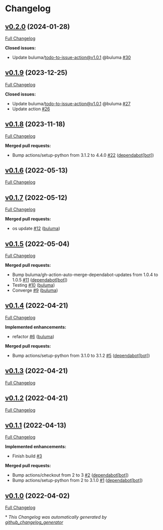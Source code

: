 # Changelog

## [v0.2.0](https://github.com/buluma/ansible-role-varnish/tree/v0.2.0) (2024-01-28)

[Full Changelog](https://github.com/buluma/ansible-role-varnish/compare/v0.1.9...v0.2.0)

**Closed issues:**

- Update buluma/todo-to-issue-action@v1.0.1 @buluma [\#30](https://github.com/buluma/ansible-role-varnish/issues/30)

## [v0.1.9](https://github.com/buluma/ansible-role-varnish/tree/v0.1.9) (2023-12-25)

[Full Changelog](https://github.com/buluma/ansible-role-varnish/compare/v0.1.8...v0.1.9)

**Closed issues:**

- Update buluma/todo-to-issue-action@v1.0.1 @buluma [\#27](https://github.com/buluma/ansible-role-varnish/issues/27)
- Update action [\#26](https://github.com/buluma/ansible-role-varnish/issues/26)

## [v0.1.8](https://github.com/buluma/ansible-role-varnish/tree/v0.1.8) (2023-11-18)

[Full Changelog](https://github.com/buluma/ansible-role-varnish/compare/v0.1.6...v0.1.8)

**Merged pull requests:**

- Bump actions/setup-python from 3.1.2 to 4.4.0 [\#22](https://github.com/buluma/ansible-role-varnish/pull/22) ([dependabot[bot]](https://github.com/apps/dependabot))

## [v0.1.6](https://github.com/buluma/ansible-role-varnish/tree/v0.1.6) (2022-05-13)

[Full Changelog](https://github.com/buluma/ansible-role-varnish/compare/v0.1.7...v0.1.6)

## [v0.1.7](https://github.com/buluma/ansible-role-varnish/tree/v0.1.7) (2022-05-12)

[Full Changelog](https://github.com/buluma/ansible-role-varnish/compare/v0.1.5...v0.1.7)

**Merged pull requests:**

- os update [\#12](https://github.com/buluma/ansible-role-varnish/pull/12) ([buluma](https://github.com/buluma))

## [v0.1.5](https://github.com/buluma/ansible-role-varnish/tree/v0.1.5) (2022-05-04)

[Full Changelog](https://github.com/buluma/ansible-role-varnish/compare/v0.1.4...v0.1.5)

**Merged pull requests:**

- Bump buluma/gh-action-auto-merge-dependabot-updates from 1.0.4 to 1.0.5 [\#11](https://github.com/buluma/ansible-role-varnish/pull/11) ([dependabot[bot]](https://github.com/apps/dependabot))
- Testing [\#10](https://github.com/buluma/ansible-role-varnish/pull/10) ([buluma](https://github.com/buluma))
- Converge [\#9](https://github.com/buluma/ansible-role-varnish/pull/9) ([buluma](https://github.com/buluma))

## [v0.1.4](https://github.com/buluma/ansible-role-varnish/tree/v0.1.4) (2022-04-21)

[Full Changelog](https://github.com/buluma/ansible-role-varnish/compare/v0.1.3...v0.1.4)

**Implemented enhancements:**

- refactor [\#6](https://github.com/buluma/ansible-role-varnish/pull/6) ([buluma](https://github.com/buluma))

**Merged pull requests:**

- Bump actions/setup-python from 3.1.0 to 3.1.2 [\#5](https://github.com/buluma/ansible-role-varnish/pull/5) ([dependabot[bot]](https://github.com/apps/dependabot))

## [v0.1.3](https://github.com/buluma/ansible-role-varnish/tree/v0.1.3) (2022-04-21)

[Full Changelog](https://github.com/buluma/ansible-role-varnish/compare/v0.1.2...v0.1.3)

## [v0.1.2](https://github.com/buluma/ansible-role-varnish/tree/v0.1.2) (2022-04-21)

[Full Changelog](https://github.com/buluma/ansible-role-varnish/compare/v0.1.1...v0.1.2)

## [v0.1.1](https://github.com/buluma/ansible-role-varnish/tree/v0.1.1) (2022-04-13)

[Full Changelog](https://github.com/buluma/ansible-role-varnish/compare/v0.1.0...v0.1.1)

**Implemented enhancements:**

- Finish build [\#3](https://github.com/buluma/ansible-role-varnish/issues/3)

**Merged pull requests:**

- Bump actions/checkout from 2 to 3 [\#2](https://github.com/buluma/ansible-role-varnish/pull/2) ([dependabot[bot]](https://github.com/apps/dependabot))
- Bump actions/setup-python from 2 to 3.1.0 [\#1](https://github.com/buluma/ansible-role-varnish/pull/1) ([dependabot[bot]](https://github.com/apps/dependabot))

## [v0.1.0](https://github.com/buluma/ansible-role-varnish/tree/v0.1.0) (2022-04-02)

[Full Changelog](https://github.com/buluma/ansible-role-varnish/compare/e9d415595e38db225ccdcc0459d647a89bd466db...v0.1.0)



\* *This Changelog was automatically generated by [github_changelog_generator](https://github.com/github-changelog-generator/github-changelog-generator)*

